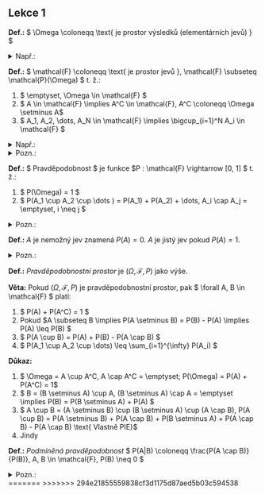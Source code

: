 ## Lekce 1

**Def.:** $ \Omega \coloneqq \text{ je prostor výsledků (elementárních jevů) } $

<details>
<summary>Např.:</summary>

* Pro 1 hod kostkou $\Omega = \{1, 2, 3, 4, 5, 6\} = [6]$
* Pro 2 hody kostkou $\Omega = [6]^2$

</details>

**Def.:** $ \mathcal{F} \coloneqq \text{ je prostor jevů }, \mathcal{F} \subseteq \mathcal{P}(\Omega) $ t. ž.:

1) $ \emptyset, \Omega \in \mathcal{F} $
2) $ A \in \mathcal{F} \implies A^C \in \mathcal{F}, A^C \coloneqq \Omega \setminus A$
3) $ A_1, A_2, \dots, A_N \in \mathcal{F} \implies \bigcup_{i=1}^N A_i \in \mathcal{F} $

<details>
<summary>Např.:</summary>

* $ \{2, 4, 6\} \subseteq \mathcal{P}(\Omega) $, tedy padlo sudé číslo
* $ \{(1, 1), (2, 2), \dots , (6, 6)\} \in \mathcal{F} $, tedy padla stejná čísla

</details>

<details>
<summary>Pozn.:</summary>

Proč nedefinovat $ \mathcal{F} = \mathcal{P}(\Omega) $ ? Protože např. pro terč by se to mohlo chovat divně a tak je vyřadíme. Nebo se pomocí TEMNO dá vytvořit divná množina, u které nelze určit velikost a tedy ani pravděpodobnost.

</details>

**Def.:** $ Pravděpodobnost $ je funkce $P : \mathcal{F} \rightarrow [0, 1] $ t. ž.:

1) $ P(\Omega) = 1 $
2) $ P(A_1 \cup A_2 \cup \dots ) = P(A_1) + P(A_2) + \dots, A_i \cap A_j = \emptyset, i \neq j $

<details>
<summary>Pozn.:</summary>

$ P(\text{ něco se stalo }) = 1 $, pokus nějak dopadl
$ P(\emptyset) = P(\emptyset \cup \emptyset) = P(\emptyset) + P(\emptyset) \implies P(\emptyset) = 0 $
Vlastnost 2 lze škálovat i pro $\infty$ disjunktních množin

</details>

**Def.:** $A$ je nemožný jev znamená $P(A) = 0$. $A$ je jistý jev pokud $P(A) = 1$.

<details>
<summary>Pozn.:</summary>

$A$ je jistý jev. Spíše se říká "skoro jistý", zkracuje se s. j.

</details>

**Def.:** $Pravděpodobnostní$ $prostor$ je $(\Omega, \mathcal{F}, P)$ jako výše.

**Věta:** Pokud $(\Omega, \mathcal{F}, P)$ je pravděpodobnostní prostor, pak $ \forall A, B \in \mathcal{F} $ platí:

1) $ P(A) + P(A^C) = 1 $
2) Pokud $A \subseteq B \implies P(A \setminus B) = P(B) - P(A) \implies P(A) \leq P(B) $
3) $ P(A \cup B) = P(A) + P(B) - P(A \cap B) $
4) $ P(A_1 \cup A_2 \cup \dots) \leq \sum_{i=1}^{\infty} P(A_i) $

**Důkaz:**

1) $ \Omega = A \cup A^C, A \cap A^C = \emptyset; P(\Omega) = P(A) + P(A^C) = 1$
2) $ B = (B \setminus A) \cup A, (B \setminus A) \cap A = \emptyset  \implies P(B) = P(B \setminus A) + P(A) $
3) $ A \cup B = (A \setminus B) \cup (B \setminus A) \cup (A \cap B), P(A \cup B) = P(A \setminus B) + P(A \cap B) + P(B \setminus A) + P(A \cap B) - P(A \cap B) \text{  Vlastně PIE}$
4) Jindy

**Def.:** $Podmíněná$ $pravděpodobnost$ $ P(A|B) \coloneqq \frac{P(A \cap B)}{P(B)}, A, B \in \mathcal{F}, P(B) \neq 0 $

<details>
<summary>Pozn.:</summary>

1. Udává novou pravděpodobnost, kde se "$ \Omega = B $"
2. Pro podmíněnou pravděpodobnost platí všechna pravidla pro pravděpodobnost. Tedy ty body z věty výše.

<<<<<<< HEAD
</details>
=======
</details>
>>>>>>> 294e21855559838cf3d1175d87aed5b03c594538
